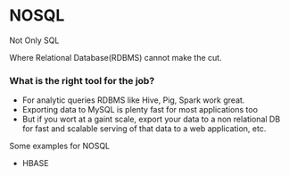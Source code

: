 # NOSQL
Not Only SQL  

Where Relational Database(RDBMS) cannot make the cut.


### What is the right tool for the job?
- For analytic queries RDBMS like Hive, Pig, Spark work great.
- Exporting data to MySQL is plenty fast for most applications too
- But if you wort at a gaint scale, export your data to a non relational DB for fast and scalable serving of that data to a web application, etc.

Some examples for NOSQL
- HBASE 